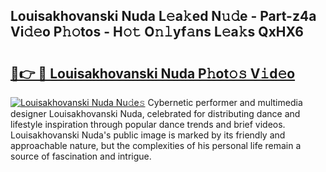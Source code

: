 ## Louisakhovanski Nuda L𝚎a𝚔ed N𝚞𝚍e - Part-z4a Vi𝚍𝚎o P𝚑𝚘tos - H𝚘𝚝 O𝚗𝚕yf𝚊ns L𝚎a𝚔s QxHX6

# <h2><a href="http://kf6um5.oniu.top/?m=Louisakhovanski+Nuda">🔗👉 🔴 Louisakhovanski Nuda P𝚑ot𝚘𝚜 V𝚒d𝚎o</a></h2>

[![Louisakhovanski Nuda Nu𝚍e𝚜](https://i.imgur.com/0qMVB7G.gif)](http://kf6um5.oniu.top/?m=Louisakhovanski+Nuda)
Cybernetic performer and multimedia designer Louisakhovanski Nuda, celebrated for distributing dance and lifestyle inspiration through popular dance trends and brief videos. Louisakhovanski Nuda's public image is marked by its friendly and approachable nature, but the complexities of his personal life remain a source of fascination and intrigue.  
